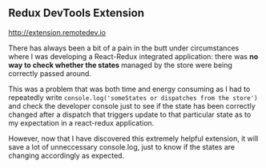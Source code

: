 ## Redux DevTools Extension

http://extension.remotedev.io

There has always been a bit of a pain in the butt under circumstances where I was developing a React-Redux integrated application: there was **no way to check whether the states** managed by the store were being correctly passed around.

This was a problem that was both time and energy consuming as I had to repeatedly write 
`console.log('someStates or dispatches from the store')` 
and check the developer console just to see if the state has been correctly changed after a dispatch that triggers update to that particular state as to my expectation in a react-redux application.

However, now that I have discovered this extremely helpful extension, it will save a lot of unneccessary console.log, just to know if the states are changing accordingly as expected. 
